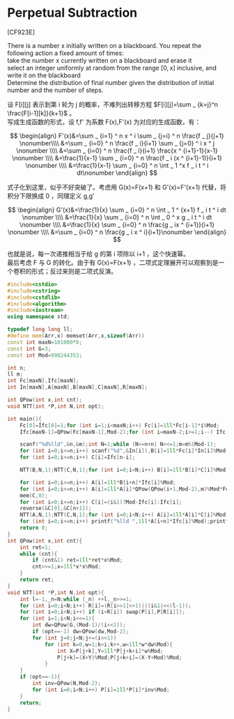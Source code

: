 # Perpetual Subtraction
[CF923E]

There is a number x initially written on a blackboard. You repeat the following action a fixed amount of times:  
take the number x currently written on a blackboard and erase it  
select an integer uniformly at random from the range [0, x] inclusive, and write it on the blackboard  
Determine the distribution of final number given the distribution of initial number and the number of steps.

设 F[i][j] 表示到第 i 轮为 j 的概率，不难列出转移方程 $F[i][j]=\sum _ {k=j}^n \frac{F[i-1][k]}{k+1}$ 。  
写成生成函数的形式，设 f,f' 为系数 F(x),F'(x) 为对应的生成函数，有：

$$
\begin{align}
F'(x)&=\sum _ {i=1} ^ n x ^ i \sum _ {j=i} ^ n \frac{f _ j}{j+1} \nonumber\\\\
&=\sum _ {i=0} ^ n \frac{f _ i}{i+1} \sum _ {j=0} ^ i x ^ j \nonumber \\\\
&=\sum _ {i=0} ^ n \frac{f _ i}{i+1} \frac{x ^ {i+1}-1}{x-1} \nonumber \\\\
&=\frac{1}{x-1} \sum _ {i=0} ^ n \frac{f _ i (x ^ {i+1}-1)}{i+1} \nonumber \\\\
&=\frac{1}{x-1} \sum _ {i=0} ^ n \int _ 1 ^x f _ i t ^ i dt\nonumber
\end{align}
$$

式子化到这里，似乎不好突破了。考虑用 G(x)=F(x+1) 和 G'(x)=F'(x+1) 代替，将积分下限换成 0 ，同理定义 g,g'

$$
\begin{align}
G'(x)&=\frac{1}{x} \sum _ {i=0} ^ n \int _ 1 ^ {x+1} f _ i t ^ i dt \nonumber \\\\
&=\frac{1}{x} \sum _ {i=0} ^ n \int _ 0 ^ x g _ i t ^ i dt \nonumber \\\\
&=\frac{1}{x} \sum _ {i=0} ^ n \frac{g _ ix ^ {i+1}}{i+1} \nonumber \\\\
&=\sum _ {i=0} ^ n \frac{g _ i x ^ i}{i+1}\nonumber
\end{align}
$$

也就是说，每一次递推相当于给 g 的第 i 项除以 i+1 ，这个快速幂。  
最后考虑 F 与 G 的转化。由于有 G(x)=F(x+1) ，二项式定理展开可以观察到是一个卷积的形式；反过来则是二项式反演。

```cpp
#include<cstdio>
#include<cstring>
#include<cstdlib>
#include<algorithm>
#include<iostream>
using namespace std;

typedef long long ll;
#define mem(Arr,x) memset(Arr,x,sizeof(Arr))
const int maxN=101000*8;
const int G=3;
const int Mod=998244353;

int n;
ll m;
int Fc[maxN],Ifc[maxN];
int In[maxN],A[maxN],B[maxN],C[maxN],R[maxN];

int QPow(int x,int cnt);
void NTT(int *P,int N,int opt);

int main(){
    Fc[0]=Ifc[0]=1;for (int i=1;i<maxN;i++) Fc[i]=1ll*Fc[i-1]*i%Mod;
    Ifc[maxN-1]=QPow(Fc[maxN-1],Mod-2);for (int i=maxN-2;i>=1;i--) Ifc[i]=1ll*Ifc[i+1]*(i+1)%Mod;

    scanf("%d%lld",&n,&m);int N=1;while (N<=n+n) N<<=1;m=m%(Mod-1);
    for (int i=0;i<=n;i++) scanf("%d",&In[i]),B[i]=1ll*Fc[i]*In[i]%Mod;
    for (int i=0;i<=n;i++) C[i]=Ifc[n-i];

    NTT(B,N,1);NTT(C,N,1);for (int i=0;i<N;i++) B[i]=1ll*B[i]*C[i]%Mod;NTT(B,N,-1);

    for (int i=0;i<=n;i++) A[i]=1ll*B[i+n]*Ifc[i]%Mod;
    for (int i=0;i<=n;i++) A[i]=1ll*A[i]*QPow(QPow(i+1,Mod-2),m)%Mod*Fc[i]%Mod;
    mem(C,0);
    for (int i=0;i<=n;i++) C[i]=(i&1)?Mod-Ifc[i]:Ifc[i];
    reverse(&C[0],&C[n+1]);
    NTT(A,N,1);NTT(C,N,1);for (int i=0;i<N;i++) A[i]=1ll*A[i]*C[i]%Mod;NTT(A,N,-1);
    for (int i=0;i<=n;i++) printf("%lld ",1ll*A[i+n]*Ifc[i]%Mod);printf("\n");
    return 0;
}
int QPow(int x,int cnt){
    int ret=1;
    while (cnt){
        if (cnt&1) ret=1ll*ret*x%Mod;
        cnt>>=1;x=1ll*x*x%Mod;
    }
    return ret;
}
void NTT(int *P,int N,int opt){
    int l=-1,_n=N;while (_n) ++l,_n>>=1;
    for (int i=0;i<N;i++) R[i]=(R[i>>1]>>1)|((i&1)<<(l-1));
    for (int i=0;i<N;i++) if (i<R[i]) swap(P[i],P[R[i]]);
    for (int i=1;i<N;i<<=1){
        int dw=QPow(G,(Mod-1)/(i<<1));
        if (opt==-1) dw=QPow(dw,Mod-2);
        for (int j=0;j<N;j+=(i<<1))
            for (int k=0,w=1;k<i;k++,w=1ll*w*dw%Mod){
                int X=P[j+k],Y=1ll*P[j+k+i]*w%Mod;
                P[j+k]=(X+Y)%Mod;P[j+k+i]=(X-Y+Mod)%Mod;
            }
    }
    if (opt==-1){
        int inv=QPow(N,Mod-2);
        for (int i=0;i<N;i++) P[i]=1ll*P[i]*inv%Mod;
    }
    return;
}
```